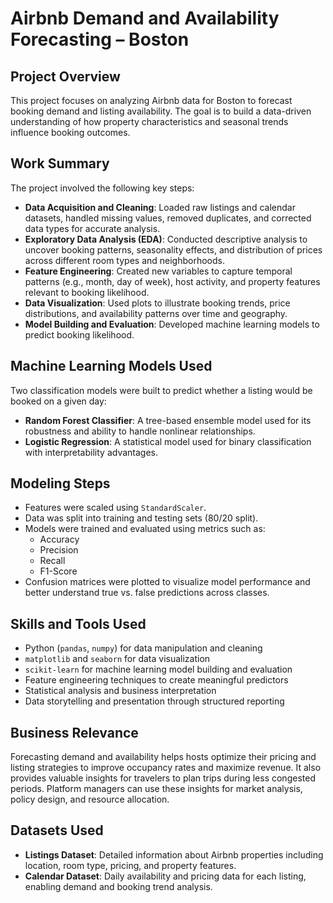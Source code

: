 # Airbnb Demand and Availability Forecasting – Boston

## Project Overview

This project focuses on analyzing Airbnb data for Boston to forecast booking demand and listing availability. The goal is to build a data-driven understanding of how property characteristics and seasonal trends influence booking outcomes.

## Work Summary

The project involved the following key steps:

- **Data Acquisition and Cleaning**: Loaded raw listings and calendar datasets, handled missing values, removed duplicates, and corrected data types for accurate analysis.
- **Exploratory Data Analysis (EDA)**: Conducted descriptive analysis to uncover booking patterns, seasonality effects, and distribution of prices across different room types and neighborhoods.
- **Feature Engineering**: Created new variables to capture temporal patterns (e.g., month, day of week), host activity, and property features relevant to booking likelihood.
- **Data Visualization**: Used plots to illustrate booking trends, price distributions, and availability patterns over time and geography.
- **Model Building and Evaluation**: Developed machine learning models to predict booking likelihood.

## Machine Learning Models Used

Two classification models were built to predict whether a listing would be booked on a given day:

- **Random Forest Classifier**: A tree-based ensemble model used for its robustness and ability to handle nonlinear relationships.
- **Logistic Regression**: A statistical model used for binary classification with interpretability advantages.

## Modeling Steps

- Features were scaled using `StandardScaler`.
- Data was split into training and testing sets (80/20 split).
- Models were trained and evaluated using metrics such as:
  - Accuracy  
  - Precision  
  - Recall  
  - F1-Score  
- Confusion matrices were plotted to visualize model performance and better understand true vs. false predictions across classes.

## Skills and Tools Used

- Python (`pandas`, `numpy`) for data manipulation and cleaning  
- `matplotlib` and `seaborn` for data visualization  
- `scikit-learn` for machine learning model building and evaluation  
- Feature engineering techniques to create meaningful predictors  
- Statistical analysis and business interpretation  
- Data storytelling and presentation through structured reporting

## Business Relevance

Forecasting demand and availability helps hosts optimize their pricing and listing strategies to improve occupancy rates and maximize revenue. It also provides valuable insights for travelers to plan trips during less congested periods. Platform managers can use these insights for market analysis, policy design, and resource allocation.

## Datasets Used

- **Listings Dataset**: Detailed information about Airbnb properties including location, room type, pricing, and property features.
- **Calendar Dataset**: Daily availability and pricing data for each listing, enabling demand and booking trend analysis.
